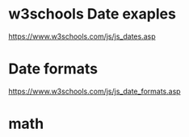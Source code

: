 # w3schools Date exaples
https://www.w3schools.com/js/js_dates.asp

# Date formats
https://www.w3schools.com/js/js_date_formats.asp

# math
